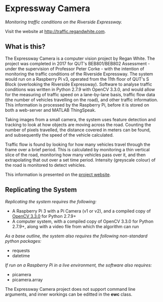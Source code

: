 # Expressway Camera
_Monitoring traffic conditions on the Riverside Expressway._

Visit the website at http://traffic.regandwhite.com.

## What is this?
The Expressway Camera is a computer vision project by Regan White. The project was completed in 2017 for QUT's BEB801/BEB802 Assessment - under the supervision of Professor Peter Corke - with the intention of monitoring the traffic conditions of the Riverside Expressway. The system would run on a Raspberry Pi v3, operated from the 11th floor of QUT's S Block (overlooking the Riverside Expressway). Software to analyse traffic conditions was written in Python 2.7.9 with OpenCV 3.3.0, and would allow for the measuring of traffic speed on a lane-by-lane basis, traffic flow data (the number of vehicles travelling on the road), and other traffic information. This information is processed by the Raspberry Pi, before it is stored on both a web-server and MATLAB ThingSpeak.

Taking images from a small camera, the system uses feature detection and tracking to look at how objects are moving across the road. Counting the number of pixels travelled, the distance covered in meters can be found, and subsequently the speed of the vehicle calculated.

Traffic flow is found by looking for how many vehicles travel through the frame over a brief period. This is calculated by monitoring a thin vertical slice of the road, monitoring how many vehicles pass over it, and then extrapolating that out over a set time period.  Intensity (greyscale colour) of the road is monitored to detect vehicles.

This information is presented on the [project website](http://traffic.regandwhite.com).

## Replicating the System
_Replicating the system requires the following:_
- A Raspberry Pi 3 with a Pi Camera (v1 or v2), and a compiled copy of [OpenCV 3.3.0](https://github.com/opencv/opencv/releases/tag/3.3.0) for Python 2.7.9+
- A computer system, with a compiled copy of OpenCV 3.3.0 for Python 2.7.9+, along with a video file from which the algorithm can run

_As a base outline, the system also requires the following non-standard python packages:_
- requests
- datetime

_If run on a Raspberry Pi in a live environment, the software also requires:_
- picamera
- picamera.array

The Expressway Camera project does not support command line arguments, and inner workings can be editted in the **ewc** class.
